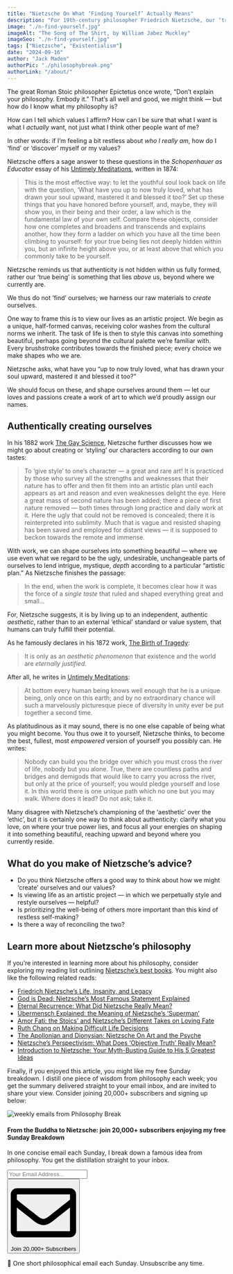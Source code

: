 ```yaml
---
title: "Nietzsche On What ‘Finding Yourself’ Actually Means"
description: "For 19th-century philosopher Friedrich Nietzsche, our ‘true selves’ are not hidden within us: they are something ever above us, something we must actively work towards. Here’s his sage advice for how we can authentically ‘become’ ourselves."
image: "./n-find-yourself.jpg"
imageAlt: "The Song of The Shirt, by William Jabez Muckley"
imageSeo: "./n-find-yourself.jpg"
tags: ["Nietzsche", "Existentialism"]
date: "2024-09-16"
author: "Jack Maden"
authorPic: "./philosophybreak.png"
authorLink: "/about/"
---
```


<span class="big-letter">T</span>he great Roman Stoic philosopher Epictetus once wrote, “Don’t explain your philosophy. Embody it.” That’s all well and good, we might think — but how do I know what my philosophy is? 

How can I tell which values I affirm? How can I be sure that what I want is what I _actually_ want, not just what I think other people want of me?

In other words: if I’m feeling a bit restless about _who I really am_, how do I ‘find’ or ‘discover’ myself or my values? 

Nietzsche offers a sage answer to these questions in the _Schopenhauer as Educator_ essay of his <a target="_blank" rel="noopener noreferrer sponsored" href="https://amzn.to/4gzn4RQ">Untimely Meditations</a>, written in 1874:

>This is the most effective way: to let the youthful soul look back on life with the question, ‘What have you up to now truly loved, what has drawn your soul upward, mastered it and blessed it too?’ Set up these things that you have honored before yourself, and, maybe, they will show you, in their being and their order, a law which is the fundamental law of your own self. Compare these objects, consider how one completes and broadens and transcends and explains another, how they form a ladder on which you have all the time been climbing to yourself: for your true being lies not deeply hidden within you, but an infinite height above you, or at least above that which you commonly take to be yourself.

Nietzsche reminds us that authenticity is not hidden within us fully formed, rather our ‘true being’ is something that lies _above_ us, beyond where we currently are.

We thus do not ‘find’ ourselves; we harness our raw materials to _create_ ourselves.

One way to frame this is to view our lives as an artistic project. We begin as a unique, half-formed canvas, receiving color washes from the cultural norms we inherit. The task of life is then to style this canvas into something beautiful, perhaps going beyond the cultural palette we’re familiar with. Every brushstroke contributes towards the finished piece; every choice we make shapes who we are.

Nietzsche asks, what have you “up to now truly loved, what has drawn your soul upward, mastered it and blessed it too?”

We should focus on these, and shape ourselves around them — let our loves and passions create a work of art to which we’d proudly assign our names.

## Authentically creating ourselves

<span class="big-letter">I</span>n his 1882 work <a target="_blank" rel="noopener noreferrer sponsored" href="https://amzn.to/4gmyNmC">The Gay Science</a>, Nietzsche further discusses how we might go about creating or ‘styling’ our characters according to our own tastes:

>To ‘give style’ to one’s character — a great and rare art! It is practiced by those who survey all the strengths and weaknesses that their nature has to offer and then fit them into an artistic plan until each appears as art and reason and even weaknesses delight the eye. Here a great mass of second nature has been added; there a piece of first nature removed — both times through long practice and daily work at it. Here the ugly that could not be removed is concealed; there it is reinterpreted into sublimity. Much that is vague and resisted shaping has been saved and employed for distant views — it is supposed to beckon towards the remote and immense.

With work, we can shape ourselves into something beautiful — where we use even what we regard to be the ugly, undesirable, unchangeable parts of ourselves to lend intrigue, mystique, _depth_ according to a particular “artistic plan.” As Nietzsche finishes the passage:

>In the end, when the work is complete, it becomes clear how it was the force of a _single taste_ that ruled and shaped everything great and small…

For, Nietzsche suggests, it is by living up to an independent, authentic _aesthetic_, rather than to an external ‘ethical’ standard or value system, that humans can truly fulfill their potential.

As he famously declares in his 1872 work, <a target="_blank" rel="noopener noreferrer sponsored" href="https://amzn.to/3Xs9HtI">The Birth of Tragedy</a>:

>It is only as an _aesthetic phenomenon_ that existence and the world are _eternally justified_.

After all, he writes in <a target="_blank" rel="noopener noreferrer sponsored" href="https://amzn.to/4gzn4RQ">Untimely Meditations</a>:

>At bottom every human being knows well enough that he is a unique being, only once on this earth; and by no extraordinary chance will such a marvelously picturesque piece of diversity in unity ever be put together a second time.

As platitudinous as it may sound, there is no one else capable of being what you might become. You thus owe it to yourself, Nietzsche thinks, to become the best, fullest, most _empowered_ version of yourself you possibly can. He writes:

>Nobody can build you the bridge over which you must cross the river of life, nobody but you alone. True, there are countless paths and bridges and demigods that would like to carry you across the river, but only at the price of yourself; you would pledge yourself and lose it. In this world there is one unique path which no one but you may walk. Where does it lead? Do not ask; take it.

Many disagree with Nietzsche’s championing of the ‘aesthetic’ over the ‘ethic’, but it is certainly one way to think about authenticity: clarify what you love, on where your true power lies, and focus all your energies on shaping it into something beautiful, reaching upward and beyond where you currently reside.

## What do you make of Nietzsche’s advice?

- Do you think Nietzsche offers a good way to think about how we might ‘create’ ourselves and our values?
- Is viewing life as an artistic project — in which we perpetually style and restyle ourselves — helpful?
- Is prioritizing the well-being of others more important than this kind of restless self-making?
- Is there a way of reconciling the two?

## Learn more about Nietzsche’s philosophy

<span class="big-letter">I</span>f you’re interested in learning more about his philosophy, consider exploring my reading list outlining [Nietzsche’s best books](/reading-lists/friedrich-nietzsche/). You might also like the following related reads:

- [Friedrich Nietzsche’s Life, Insanity, and Legacy](/articles/friedrich-nietzsches-life-insanity-and-legacy/)
- [God is Dead: Nietzsche’s Most Famous Statement Explained](/articles/god-is-dead-nietzsche-famous-statement-explained/)
- [Eternal Recurrence: What Did Nietzsche Really Mean?](/articles/eternal-recurrence-what-did-nietzsche-really-mean/)
- [Übermensch Explained: the Meaning of Nietzsche’s ‘Superman’](/articles/ubermensch-explained-the-meaning-of-nietzsches-superman/)
- [Amor Fati: the Stoics’ and Nietzsche’s Different Takes on Loving Fate](/articles/amor-fati-the-stoics-and-nietzsche-different-takes-on-loving-fate/)
- [Ruth Chang on Making Difficult Life Decisions](/articles/ruth-chang-on-making-difficult-life-decisions/)
- [The Apollonian and Dionysian: Nietzsche On Art and the Psyche](/articles/apollonian-and-dionysian-nietzsche-on-art-and-the-psyche/)
- [Nietzsche’s Perspectivism: What Does ‘Objective Truth’ Really Mean?](/articles/nietzsches-perspectivism-what-does-objective-truth-really-mean/)
- [Introduction to Nietzsche: Your Myth-Busting Guide to His 5 Greatest Ideas](/introduction-to-nietzsche/)

Finally, if you enjoyed this article, you might like my free Sunday breakdown. I distill one piece of wisdom from philosophy each week; you get the summary delivered straight to your email inbox, and are invited to share your view. Consider joining 20,000+ subscribers and signing up below:

<!--big subscribe-->
<div class="course-promo darkradial-background subscribe text-center">
    <img src="/static/6313d50bc32799a6c869239128784c7b/e7f7a/weekly-break.webp" alt="weekly emails from Philosophy Break">
    <h4>From the Buddha to Nietzsche: join 20,000+ subscribers enjoying my free Sunday Breakdown</h4>
    <p class="small-grey-font no-mar-bottom">In one concise email each Sunday, I break down a famous idea from philosophy. You get the distillation straight to your inbox.</p>
    <div class="small-pad-top">
        <form action="https://app.convertkit.com/forms/5812400/subscriptions" method="post" data-sv-form="5812400" data-uid="be0e52d3c0" data-format="inline" data-version="6" data-options="{&quot;settings&quot;:{&quot;after_subscribe&quot;:{&quot;action&quot;:&quot;message&quot;,&quot;success_message&quot;:&quot;Thank you, philosopher! Your welcome email will land in your inbox shortly.&quot;,&quot;redirect_url&quot;:&quot;https://philosophybreak.com/thank-you/&quot;},&quot;analytics&quot;:{&quot;google&quot;:null,&quot;fathom&quot;:null,&quot;facebook&quot;:null,&quot;segment&quot;:null,&quot;pinterest&quot;:null,&quot;sparkloop&quot;:null,&quot;googletagmanager&quot;:null},&quot;modal&quot;:{&quot;trigger&quot;:&quot;timer&quot;,&quot;scroll_percentage&quot;:null,&quot;timer&quot;:5,&quot;devices&quot;:&quot;all&quot;,&quot;show_once_every&quot;:15},&quot;powered_by&quot;:{&quot;show&quot;:false,&quot;url&quot;:&quot;https://convertkit.com/features/forms?utm_campaign=poweredby&amp;utm_content=form&amp;utm_medium=referral&amp;utm_source=dynamic&quot;},&quot;recaptcha&quot;:{&quot;enabled&quot;:false},&quot;return_visitor&quot;:{&quot;action&quot;:&quot;show&quot;,&quot;custom_content&quot;:&quot;&quot;},&quot;slide_in&quot;:{&quot;display_in&quot;:&quot;bottom_right&quot;,&quot;trigger&quot;:&quot;timer&quot;,&quot;scroll_percentage&quot;:null,&quot;timer&quot;:5,&quot;devices&quot;:&quot;all&quot;,&quot;show_once_every&quot;:15},&quot;sticky_bar&quot;:{&quot;display_in&quot;:&quot;top&quot;,&quot;trigger&quot;:&quot;timer&quot;,&quot;scroll_percentage&quot;:null,&quot;timer&quot;:5,&quot;devices&quot;:&quot;all&quot;,&quot;show_once_every&quot;:15}},&quot;version&quot;:&quot;6&quot;}" min-width="400 500 600 700 800">
        <div data-style="clean"><ul data-element="errors" data-group="alert"></ul><div data-element="fields" data-stacked="false">
            <div>
                <input name="email_address" aria-label="Your Email Address..." placeholder="Your Email Address..." required type="email" />
            </div>
            <button class="button primary" type="submit" data-element="submit"><div><div></div><div></div><div></div></div><span><svg xmlns="http://www.w3.org/2000/svg" viewBox="0 0 512 512"><path d="M464 64H48C21.49 64 0 85.49 0 112v288c0 26.51 21.49 48 48 48h416c26.51 0 48-21.49 48-48V112c0-26.51-21.49-48-48-48zm0 48v40.805c-22.422 18.259-58.168 46.651-134.587 106.49-16.841 13.247-50.201 45.072-73.413 44.701-23.208.375-56.579-31.459-73.413-44.701C106.18 199.465 70.425 171.067 48 152.805V112h416zM48 400V214.398c22.914 18.251 55.409 43.862 104.938 82.646 21.857 17.205 60.134 55.186 103.062 54.955 42.717.231 80.509-37.199 103.053-54.947 49.528-38.783 82.032-64.401 104.947-82.653V400H48z"/></svg>Join 20,000+ Subscribers</span></button>
            </div>
            </div>
        </form>
        <p class="tiny-mar-top no-mar-bottom review-font">💭 One short philosophical email each Sunday. Unsubscribe any time.</p>
    </div>
</div>